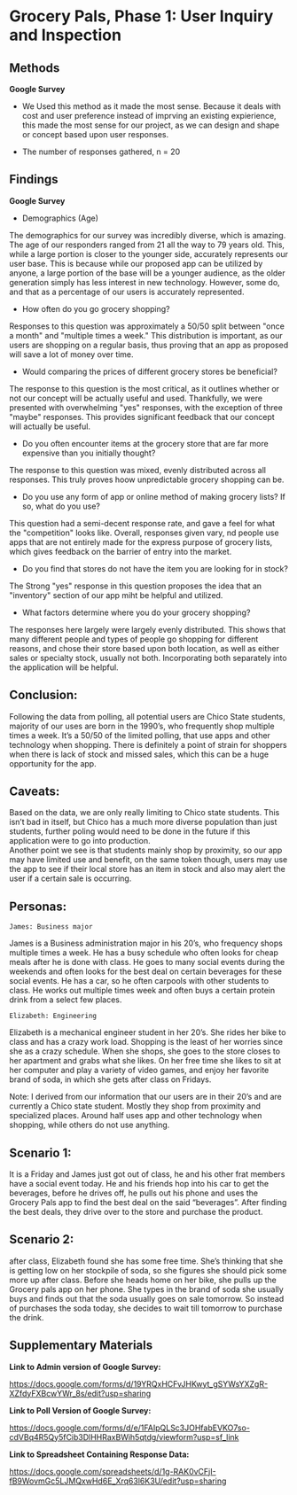 # Grocery Pals, Phase 1: User Inquiry and Inspection

## Methods

**Google Survey**

* We Used this method as it made the most sense. Because it deals with cost and user preference instead of imprving an existing expierience, this made the most sense for our project, as we can design and shape or concept based upon user responses.

* The number of responses gathered, n = 20

## Findings

**Google Survey**

* Demographics (Age)

The demographics for our survey was incredibly diverse, which is amazing. The age of our responders ranged from 21 all the way to 79 years old. This, while a large portion is closer to the younger side, accurately represents our user base. This is because while our proposed app can be utilized by anyone, a large portion of the base will be a younger audience, as the older generation simply has less interest in new technology. However, some do, and that as a percentage of our users is accurately represented.

* How often do you go grocery shopping?

Responses to this question was approximately a 50/50 split between "once a month" and "multiple times a week." This distribution is important, as our users are shopping on a regular basis, thus proving that an app as proposed will save a lot of money over time. 

* Would comparing the prices of different grocery stores be beneficial?

The response to this question is the most critical, as it outlines whether or not our concept will be actually useful and used. Thankfully, we were presented with overwhelming "yes" responses, with the exception of three "maybe" responses. This provides significant feedback that our concept will actually be useful.

* Do you often encounter items at the grocery store that are far more expensive than you initially thought?

The response to this question was mixed, evenly distributed across all responses. This truly proves hoow unpredictable grocery shopping can be. 

* Do you use any form of app or online method of making grocery lists? If so, what do you use?

This question had a semi-decent response rate, and gave a feel for what the "competition" looks like. Overall, responses given vary, nd people use apps that are not entirely made for the express purpose of grocery lists, which gives feedback on the barrier of entry into the market.

* Do you find that stores do not have the item you are looking for in stock?

The Strong "yes" response in this question proposes the idea that an "inventory" section of our app miht be helpful and utilized. 

* What factors determine where you do your grocery shopping?

The responses here largely were largely evenly distributed. This shows that many different people and types of people go shopping for different reasons, and chose their store based upon both location, as well as either sales or specialty stock, usually not both. Incorporating both separately into the application will be helpful. 

## Conclusion:
Following the data from polling, all potential users are Chico State students, majority of our uses are born in the 1990’s, who frequently shop multiple times a week.  It’s a 50/50 of the limited polling, that use apps and other technology when shopping. There is definitely a point of strain for shoppers when there is lack of stock and missed sales, which this can be a huge opportunity for the app. 
## Caveats:
Based on the data, we are only really limiting to Chico state students. This isn’t bad in itself, but Chico has a much more diverse population than just students, further poling would need to be done in the future if this application were to go into production.  
Another point we see is that students mainly shop by proximity, so our app may have limited use and benefit, on the same token though, users may use the app to see if their local store has an item in stock and also may alert the user if a certain sale is occurring.  

## Personas:
	James: Business major
James is a Business administration major in his 20’s, who frequency shops multiple times a week. He has a busy schedule who often looks for cheap meals after he is done with class. He goes to many social events during the weekends and often looks for the best deal on certain beverages for these social events. He has a car, so he often carpools with other students to class. He works out multiple times week and often buys a certain protein drink from a select few places.


	Elizabeth: Engineering
Elizabeth is a mechanical engineer student in her 20’s. She rides her bike to class and has a crazy work load. Shopping is the least of her worries since she as a crazy schedule. When she shops, she goes to the store closes to her apartment and grabs what she likes. On her free time she likes to sit at her computer and play a variety of video games, and enjoy her favorite brand of soda, in which she gets after class on Fridays. 


Note: I derived from our information that our users are in their 20’s and are currently a Chico state student. Mostly they shop from proximity and specialized places. Around half uses app and other technology when shopping, while others do not use anything. 


## Scenario 1: 
It is a Friday and James just got out of class, he and his other frat members have a social event today. He and his friends hop into his car to get the beverages, before he drives off, he pulls out his phone and uses the Grocery Pals app to find the best deal on the said “beverages”. After finding the best deals, they drive over to the store and purchase the product.

## Scenario 2:
after class, Elizabeth found she has some free time. She’s thinking that she is getting low on her stockpile of soda, so she figures she should pick some more up after class. Before she heads home on her bike, she pulls up the Grocery pals app on her phone. She types in the brand of soda she usually buys and finds out that the soda usually goes on sale tomorrow. So instead of purchases the soda today, she decides to wait till tomorrow to purchase the drink. 


## Supplementary Materials

**Link to Admin version of Google Survey:**

https://docs.google.com/forms/d/19YRQxHCFvJHKwyt_gSYWsYXZgR-XZfdyFXBcwYWr_8s/edit?usp=sharing

**Link to Poll Version of Google Survey:**

https://docs.google.com/forms/d/e/1FAIpQLSc3JOHfabEVKO7so-cdVBq4R5Qy5fCib3DlHHRaxBWih5qtdg/viewform?usp=sf_link

**Link to Spreadsheet Containing Response Data:**

https://docs.google.com/spreadsheets/d/1g-RAK0vCFjI-fB9WovmGc5LJMQxwHd6E_Xrq63l6K3U/edit?usp=sharing 


